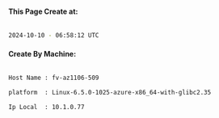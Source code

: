 
   
#### This Page Create at:

```bash

2024-10-10 - 06:58:12 UTC

```

#### Create By Machine:

```bash

Host Name : fv-az1106-509

platform  : Linux-6.5.0-1025-azure-x86_64-with-glibc2.35

Ip Local  : 10.1.0.77

```

